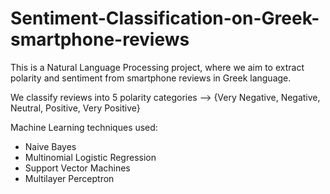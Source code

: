 # Sentiment-Classification-on-Greek-smartphone-reviews

This is a Natural Language Processing project, where we aim to extract polarity and sentiment from smartphone reviews in Greek language.

We classify reviews into 5 polarity categories --> {Very Negative, Negative, Neutral, Positive, Very Positive}

Machine Learning techniques used:
- Naive Bayes
- Multinomial Logistic Regression
- Support Vector Machines
- Multilayer Perceptron
